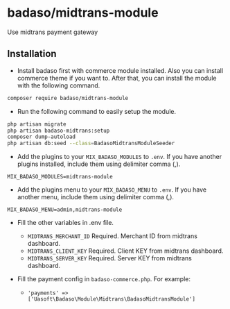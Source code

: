 # badaso/midtrans-module
Use midtrans payment gateway 

## Installation
- Install badaso first with commerce module installed. Also you can install commerce theme if you want to. After that, you can install the module with the following command.

```bash
composer require badaso/midtrans-module
```

- Run the following command to easily setup the module.

```bash
php artisan migrate
php artisan badaso-midtrans:setup
composer dump-autoload
php artisan db:seed --class=BadasoMidtransModuleSeeder
```

- Add the plugins to your `MIX_BADASO_MODULES` to `.env`. If you have another plugins installed, include them using delimiter comma (,).

```
MIX_BADASO_MODULES=midtrans-module
```

- Add the plugins menu to your `MIX_BADASO_MENU` to `.env`. If you have another menu, include them using delimiter comma (,).

```
MIX_BADASO_MENU=admin,midtrans-module
```

- Fill the other variables in .env file.
  - `MIDTRANS_MERCHANT_ID` Required. Merchant ID from midtrans dashboard.
  - `MIDTRANS_CLIENT_KEY` Required. Client KEY from midtrans dashboard.
  - `MIDTRANS_SERVER_KEY` Required. Server KEY from midtrans dashboard.

- Fill the payment config in `badaso-commerce.php`. For example:
  - `'payments' => ['Uasoft\Badaso\Module\Midtrans\BadasoMidtransModule']`
